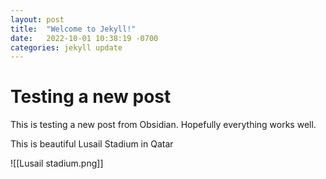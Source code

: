 ```yaml
---
layout: post
title:  "Welcome to Jekyll!"
date:   2022-10-01 10:38:19 -0700
categories: jekyll update
---
```


# Testing a new post 

This is testing a new post from Obsidian.  Hopefully everything works well.

This is beautiful Lusail Stadium in Qatar

![[Lusail stadium.png]]

